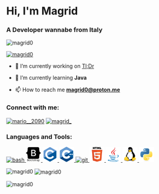 <h1 align="left">Hi, I'm Magrid</h1>
<h3 align="left">A Developer wannabe from Italy</h3>

<p align="left"> <img src="https://komarev.com/ghpvc/?username=magrid0&label=Profile%20views&color=8000ff&style=flat" alt="magrid0" /> </p>

<p align="left"> <a href="https://github.com/ryo-ma/github-profile-trophy"><img src="https://github-profile-trophy.vercel.app/?username=magrid0" alt="magrid0" /></a> </p>

- 🔭 I’m currently working on [Tl;Dr](https://github.com/tldr-pages/tldr)

- 🌱 I’m currently learning **Java**

- 📫 How to reach me **magrid0@proton.me**

<h3 align="left">Connect with me:</h3>
<p align="left">
<a href="https://instagram.com/mario__2090" target="blank"><img align="center" src="https://raw.githubusercontent.com/rahuldkjain/github-profile-readme-generator/master/src/images/icons/Social/instagram.svg" alt="mario__2090" height="30" width="40" /></a>
<a href="https://www.youtube.com/c/magrid_" target="blank"><img align="center" src="https://raw.githubusercontent.com/rahuldkjain/github-profile-readme-generator/master/src/images/icons/Social/youtube.svg" alt="magrid_" height="30" width="40" /></a>
</p>

<h3 align="left">Languages and Tools:</h3>
<p align="left"> <a href="https://www.gnu.org/software/bash/" target="_blank" rel="noreferrer"> <img src="https://www.vectorlogo.zone/logos/gnu_bash/gnu_bash-icon.svg" alt="bash" width="40" height="40"/> </a> <a href="https://getbootstrap.com" target="_blank" rel="noreferrer"> <img src="https://raw.githubusercontent.com/devicons/devicon/master/icons/bootstrap/bootstrap-plain-wordmark.svg" alt="bootstrap" width="40" height="40"/> </a> <a href="https://www.cprogramming.com/" target="_blank" rel="noreferrer"> <img src="https://raw.githubusercontent.com/devicons/devicon/master/icons/c/c-original.svg" alt="c" width="40" height="40"/> </a> <a href="https://www.w3schools.com/cpp/" target="_blank" rel="noreferrer"> <img src="https://raw.githubusercontent.com/devicons/devicon/master/icons/cplusplus/cplusplus-original.svg" alt="cplusplus" width="40" height="40"/> </a> <a href="https://git-scm.com/" target="_blank" rel="noreferrer"> <img src="https://www.vectorlogo.zone/logos/git-scm/git-scm-icon.svg" alt="git" width="40" height="40"/> </a> <a href="https://www.w3.org/html/" target="_blank" rel="noreferrer"> <img src="https://raw.githubusercontent.com/devicons/devicon/master/icons/html5/html5-original-wordmark.svg" alt="html5" width="40" height="40"/> </a> <a href="https://www.java.com" target="_blank" rel="noreferrer"> <img src="https://raw.githubusercontent.com/devicons/devicon/master/icons/java/java-original.svg" alt="java" width="40" height="40"/> </a> <a href="https://www.linux.org/" target="_blank" rel="noreferrer"> <img src="https://raw.githubusercontent.com/devicons/devicon/master/icons/linux/linux-original.svg" alt="linux" width="40" height="40"/> </a> <a href="https://www.python.org" target="_blank" rel="noreferrer"> <img src="https://raw.githubusercontent.com/devicons/devicon/master/icons/python/python-original.svg" alt="python" width="40" height="40"/> </a> </p>

<p><img align="left" src="https://github-readme-stats.vercel.app/api/top-langs?username=magrid0&show_icons=true&theme=dark&hide_border=true&locale=en&layout=compact" alt="magrid0" /></p>

<p>&nbsp;<img align="center" src="https://github-readme-stats.vercel.app/api?username=magrid0&show_icons=true&theme=dark&bg_color=000000&hide_border=true&locale=en" alt="magrid0" /></p>

<p><img align="center" src="https://github-readme-streak-stats.herokuapp.com/?user=magrid0&theme=dark" alt="magrid0" /></p>

